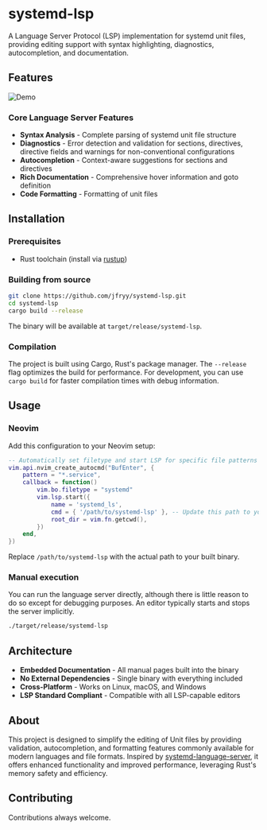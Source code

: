 # systemd-lsp

A Language Server Protocol (LSP) implementation for systemd unit files, providing editing support with syntax highlighting, diagnostics, autocompletion, and documentation.

## Features

![Demo](examples/demo.gif)

### Core Language Server Features

- **Syntax Analysis** - Complete parsing of systemd unit file structure
- **Diagnostics** - Error detection and validation for sections, directives, directive fields and warnings for non-conventional configurations
- **Autocompletion** - Context-aware suggestions for sections and directives
- **Rich Documentation** - Comprehensive hover information and goto definition
- **Code Formatting** - Formatting of unit files

## Installation

### Prerequisites

- Rust toolchain (install via [rustup](https://rustup.rs/))

### Building from source

```bash
git clone https://github.com/jfryy/systemd-lsp.git
cd systemd-lsp
cargo build --release
```

The binary will be available at `target/release/systemd-lsp`.

### Compilation

The project is built using Cargo, Rust's package manager. The `--release` flag optimizes the build for performance. For development, you can use `cargo build` for faster compilation times with debug information.

## Usage

### Neovim

Add this configuration to your Neovim setup:
```lua
-- Automatically set filetype and start LSP for specific file patterns
vim.api.nvim_create_autocmd("BufEnter", {
    pattern = "*.service",
    callback = function()
        vim.bo.filetype = "systemd"
        vim.lsp.start({
            name = 'systemd_ls',
            cmd = { '/path/to/systemd-lsp' }, -- Update this path to your systemd-lsp binary
            root_dir = vim.fn.getcwd(),
        })
    end,
})
```

Replace `/path/to/systemd-lsp` with the actual path to your built binary.

### Manual execution

You can run the language server directly, although there is little reason to do so except for debugging purposes. An editor typically starts and stops the server implicitly.

```bash
./target/release/systemd-lsp
```

## Architecture
- **Embedded Documentation** - All manual pages built into the binary
- **No External Dependencies** - Single binary with everything included
- **Cross-Platform** - Works on Linux, macOS, and Windows
- **LSP Standard Compliant** - Compatible with all LSP-capable editors


## About
This project is designed to simplify the editing of Unit files by providing validation, autocompletion, and formatting features commonly available for modern languages and file formats. Inspired by [systemd-language-server](https://github.com/psacawa/systemd-language-server), it offers enhanced functionality and improved performance, leveraging Rust's memory safety and efficiency.

## Contributing
Contributions always welcome.

